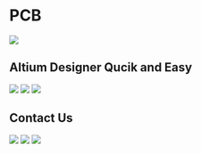 # PCB
[![](https://img.shields.io/badge/PCB-YouTube-red)](https://www.youtube.com/playlist?list=PLDdvbHxhit_W--r5IEt43l0Vvq7jrmNnc)

Altium Designer Qucik and Easy
-------------
[![](https://img.shields.io/badge/PCB-Introduction-red)](https://youtu.be/XcGx8F-Pwc0)
[![](https://img.shields.io/badge/PCB-Schematic-red)](https://youtu.be/hTGrnCFe-TQ)
[![](https://img.shields.io/badge/PCB-PCB_Lyaers-red)](https://youtu.be/YPvdcqQbbiQ)

Contact Us
-------------
[![](https://img.shields.io/badge/E-Mail-yellow)](mailto:aKaReZa75@gmail.com)
[![](https://img.shields.io/badge/You-Tube-red)](https://www.youtube.com/@aKaReZa75)
[![](https://img.shields.io/badge/Linked-in-blue)](https://www.linkedin.com/in/akareza75)
